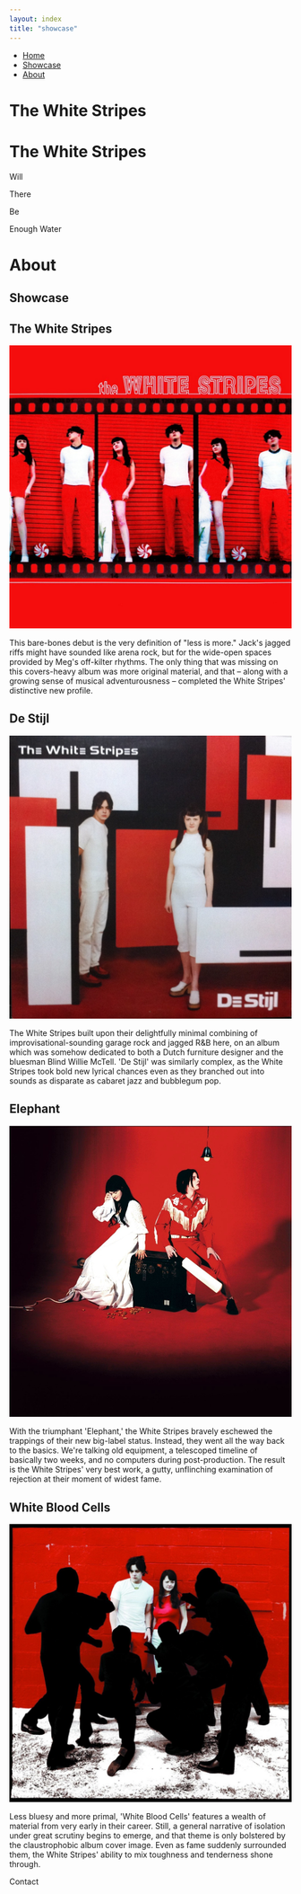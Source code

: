 ```yaml
---
layout: index
title: "showcase"
---
```


<div class="horizontal-scroll-wrapper squares">
  <div class="horizontal-scroll-wrapper-home">
   <div class="intro">
    <p id="intro-text"></p>
</div>
<div class="index-container">
    <div class="left">
    </div>
    <div class="middle">
        <div class="main-nav">
            <ul class="nav">
                <li><a class="custom-underline" href="#">Home</a></li>
                <li><a class="custom-underline" href="#">Showcase</a></li>
                <li><a class="custom-underline" href="#">About</a></li>
            </ul>
            <h1 class="title-horizontal">The White Stripes</h1>
        </div>
    </div>
    <div class="right">
        <h1 class="title-vertical">The White Stripes</h1>
           <p class="quote">
            <span class="quote-wrapper">
                <span class="letters">Will</span>
            </span>
        </p>
        <p class="quote">
            <span class="quote-wrapper">
                <span class="letters">There</span>
            </span>
        </p>
        <p class="quote">
            <span class="quote-wrapper">
                <span class="letters">Be</span>
            </span>
        </p>
        <p class="quote">
            <span class="quote-wrapper">
                <span class="letters">Enough Water</span>
            </span>
        </p>
    </div>
</div>
  </div>
  <div class="horizontal-scroll-wrapper-about"><h1>About</h1></div>
  <div class="horizontal-scroll-wrapper-showcase">
     <h2 class="showcase-horizontal">Showcase</h2>
      <div class="wrapper">
        <div class="wrapper--box1">
         <h2 class="wrapper--box1--title">The White Stripes</h2><img class="wrapper--box1--img" src="/assets/images/thewhitestripes.jpg"></div>
        <div class="wrapper--text1--line"></div>
        <p class="wrapper--box2--text">This bare-bones debut is the very definition of "less is more." Jack's jagged riffs might have sounded like arena rock, but for the wide-open spaces provided by Meg's off-kilter rhythms. The only thing that was missing on this covers-heavy album was more original material, and that – along with a growing sense of musical adventurousness – completed the White Stripes' distinctive new profile.</p>
        <div class="wrapper--box3">
        <h2 class="wrapper--box3--title">De Stijl</h2><img class="wrapper--box3--img" src="/assets/images/De_Stijl.jpg"></div>
        <div class="wrapper--text2--line"></div>
        <p class="wrapper--box4--text">The White Stripes built upon their delightfully minimal combining of improvisational-sounding garage rock and jagged R&B here, on an album which was somehow dedicated to both a Dutch furniture designer and the bluesman Blind Willie McTell. 'De Stijl' was similarly complex, as the White Stripes took bold new lyrical chances even as they branched out into sounds as disparate as cabaret jazz and bubblegum pop.</p> 
      </div>
  </div>
  <div class="horizontal-scroll-wrapper-showcase">
       <div class="wrapper wrapper-margin-left">
        <div class="wrapper--box5">
        <h2 class="wrapper--box5--title">Elephant</h2><img class="wrapper--box5--img" src="/assets/images/Elephant.jpg"></div>
        <div class="wrapper--text3--line"></div>
        <p class="wrapper--box6--text">With the triumphant 'Elephant,' the White Stripes bravely eschewed the trappings of their new big-label status. Instead, they went all the way back to the basics. We're talking old equipment, a telescoped timeline of basically two weeks, and no computers during post-production. The result is the White Stripes' very best work, a gutty, unflinching examination of rejection at their moment of widest fame.</p>
        <div class="wrapper--box7">
        <h2 class="wrapper--box7--title">White Blood Cells</h2><img class="wrapper--box7--img" src="/assets/images/White_Blood_Cells.jpg"></div>
        <div class="wrapper--text4--line"></div>
        <p class="wrapper--box8--text">Less bluesy and more primal, 'White Blood Cells' features a wealth of material from very early in their career. Still, a general narrative of isolation under great scrutiny begins to emerge, and that theme is only bolstered by the claustrophobic album cover image. Even as fame suddenly surrounded them, the White Stripes' ability to mix toughness and tenderness shone through.</p> 
      </div>
  </div>
  <div class="box5">Contact</div>
</div>

<script src="assets/javascript/introText.js"></script>
<script src="assets/javascript/introTextAnimation.js"></script>
